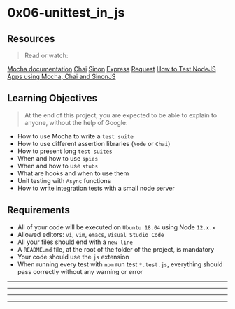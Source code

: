 # 0x06-unittest_in_js

## Resources

> Read or watch:

[Mocha documentation](https://alx-intranet.hbtn.io/rltoken/Gx5mfX41__cc2hwepcl0aA)
[Chai](https://alx-intranet.hbtn.io/rltoken/Rs3SrSdr9OxPp-4099A0cg)
[Sinon](https://alx-intranet.hbtn.io/rltoken/5KsW5N9sG3sGWW3z-jkNwA)
[Express](https://alx-intranet.hbtn.io/rltoken/Jq58SNUh8jcZqKoFcuOQdw)
[Request](https://alx-intranet.hbtn.io/rltoken/FcJfzr2jUJSj8Xp3z9L1wg)
[How to Test NodeJS Apps using Mocha, Chai and SinonJS](https://alx-intranet.hbtn.io/rltoken/HwB8gViDosy8znk7H9i4Pw)

## Learning Objectives

> At the end of this project, you are expected to be able to explain to anyone, without the help of Google:

- How to use Mocha to write a `test suite`
- How to use different assertion libraries (`Node` or `Chai`)
- How to present long `test suites`
- When and how to use `spies`
- When and how to use `stubs`
- What are hooks and when to use them
- Unit testing with `Async` functions
- How to write integration tests with a small node server

## Requirements

- All of your code will be executed on `Ubuntu 18.04` using Node `12.x.x`
- Allowed editors: `vi`, `vim`, `emacs`, `Visual Studio Code`
- All your files should end with a `new line`
- A `README.md` file, at the root of the folder of the project, is mandatory
- Your code should use the `js` extension
- When running every test with `npm` run test `*.test.js`, everything should pass correctly without any warning or error

--------------------------------------------------------------------------------
--------------------------------------------------------------------------------


--------------------------------------------------------------------------------
--------------------------------------------------------------------------------

